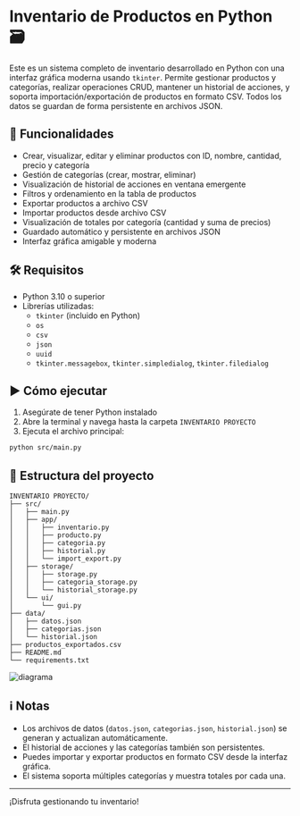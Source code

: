 # Inventario de Productos en Python 🗃️

Este es un sistema completo de inventario desarrollado en Python con una interfaz gráfica moderna usando `tkinter`. Permite gestionar productos y categorías, realizar operaciones CRUD, mantener un historial de acciones, y soporta importación/exportación de productos en formato CSV. Todos los datos se guardan de forma persistente en archivos JSON.

## 📌 Funcionalidades

- Crear, visualizar, editar y eliminar productos con ID, nombre, cantidad, precio y categoría
- Gestión de categorías (crear, mostrar, eliminar)
- Visualización de historial de acciones en ventana emergente
- Filtros y ordenamiento en la tabla de productos
- Exportar productos a archivo CSV
- Importar productos desde archivo CSV
- Visualización de totales por categoría (cantidad y suma de precios)
- Guardado automático y persistente en archivos JSON
- Interfaz gráfica amigable y moderna

## 🛠 Requisitos

- Python 3.10 o superior
- Librerías utilizadas:
  - `tkinter` (incluido en Python)
  - `os`
  - `csv`
  - `json`
  - `uuid`
  - `tkinter.messagebox`, `tkinter.simpledialog`, `tkinter.filedialog`

## ▶️ Cómo ejecutar

1. Asegúrate de tener Python instalado
2. Abre la terminal y navega hasta la carpeta `INVENTARIO PROYECTO`
3. Ejecuta el archivo principal:

```bash
python src/main.py
```

## 📁 Estructura del proyecto

```
INVENTARIO PROYECTO/
├── src/
│   ├── main.py
│   ├── app/
│   │   ├── inventario.py
│   │   ├── producto.py
│   │   ├── categoria.py
│   │   ├── historial.py
│   │   └── import_export.py
│   ├── storage/
│   │   ├── storage.py
│   │   ├── categoria_storage.py
│   │   └── historial_storage.py
│   └── ui/
│       └── gui.py
├── data/
│   ├── datos.json
│   ├── categorias.json
│   └── historial.json
├── productos_exportados.csv
├── README.md
└── requirements.txt
```

![diagrama](https://github.com/user-attachments/assets/762c855f-f83a-4b3f-9bd7-7513b0c9239f)


## ℹ️ Notas

- Los archivos de datos (`datos.json`, `categorias.json`, `historial.json`) se generan y actualizan automáticamente.
- El historial de acciones y las categorías también son persistentes.
- Puedes importar y exportar productos en formato CSV desde la interfaz gráfica.
- El sistema soporta múltiples categorías y muestra totales por cada una.

---

¡Disfruta gestionando tu inventario!
